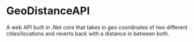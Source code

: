 # GeoDistanceAPI
A web API built in .Net core that takes in geo coordinates of two different cities/locations and reverts back with a distance in between both.

